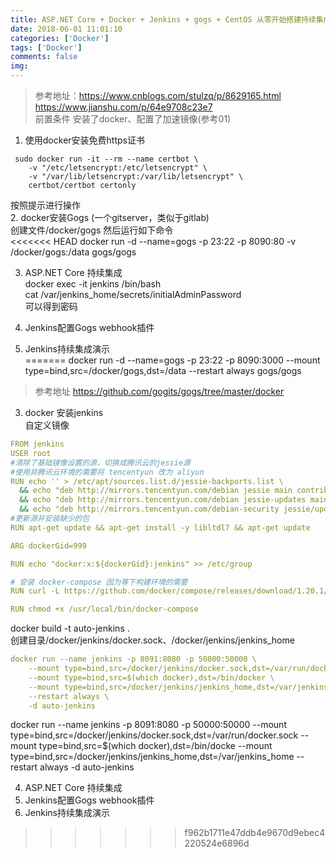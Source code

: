 ```yaml
---
title: ASP.NET Core + Docker + Jenkins + gogs + CentOS 从零开始搭建持续集成
date: 2018-06-01 11:01:10 
categories: ['Docker']
tags: ['Docker']
comments: false
img:
---
```

 
> 参考地址：https://www.cnblogs.com/stulzq/p/8629165.html    
> https://www.jianshu.com/p/64e9708c23e7  
>前置条件 安装了docker、配置了加速镜像(参考01)  
1. 使用docker安装免费https证书  
```
 sudo docker run -it --rm --name certbot \
    -v "/etc/letsencrypt:/etc/letsencrypt" \
    -v "/var/lib/letsencrypt:/var/lib/letsencrypt" \
    certbot/certbot certonly
```
按照提示进行操作  
2. docker安装Gogs (一个gitserver，类似于gitlab)    
创建文件/docker/gogs  然后运行如下命令  
<<<<<<< HEAD
docker run -d --name=gogs -p 23:22 -p 8090:80 -v /docker/gogs:/data gogs/gogs




3. ASP.NET Core 持续集成  
docker exec -it jenkins /bin/bash  
cat /var/jenkins_home/secrets/initialAdminPassword  
可以得到密码  


4. Jenkins配置Gogs webhook插件  
5. Jenkins持续集成演示  
=======
docker run -d --name=gogs -p 23:22 -p 8090:3000 --mount type=bind,src=/docker/gogs,dst=/data --restart always gogs/gogs   
>参考地址 https://github.com/gogits/gogs/tree/master/docker   
3. docker 安装jenkins  
自定义镜像  
``` yml
FROM jenkins
USER root
#清除了基础镜像设置的源，切换成腾讯云的jessie源
#使用非腾讯云环境的需要将 tencentyun 改为 aliyun
RUN echo '' > /etc/apt/sources.list.d/jessie-backports.list \
  && echo "deb http://mirrors.tencentyun.com/debian jessie main contrib non-free" > /etc/apt/sources.list \
  && echo "deb http://mirrors.tencentyun.com/debian jessie-updates main contrib non-free" >> /etc/apt/sources.list \
  && echo "deb http://mirrors.tencentyun.com/debian-security jessie/updates main contrib non-free" >> /etc/apt/sources.list
#更新源并安装缺少的包
RUN apt-get update && apt-get install -y libltdl7 && apt-get update

ARG dockerGid=999

RUN echo "docker:x:${dockerGid}:jenkins" >> /etc/group 

# 安装 docker-compose 因为等下构建环境的需要
RUN curl -L https://github.com/docker/compose/releases/download/1.20.1/docker-compose-`uname -s`-`uname -m` -o /usr/local/bin/docker-compose

RUN chmod +x /usr/local/bin/docker-compose
```
docker build -t auto-jenkins .  
创建目录/docker/jenkins/docker.sock、/docker/jenkins/jenkins_home  
``` yml
docker run --name jenkins -p 8091:8080 -p 50000:50000 \
    --mount type=bind,src=/docker/jenkins/docker.sock,dst=/var/run/docker.sock \
    --mount type=bind,src=$(which docker),dst=/bin/docker \
    --mount type=bind,src=/docker/jenkins/jenkins_home,dst=/var/jenkins_home \
    --restart always \
    -d auto-jenkins
```
docker run --name jenkins -p 8091:8080 -p 50000:50000 --mount type=bind,src=/docker/jenkins/docker.sock,dst=/var/run/docker.sock  --mount type=bind,src=$(which docker),dst=/bin/docke  --mount type=bind,src=/docker/jenkins/jenkins_home,dst=/var/jenkins_home --restart always -d auto-jenkins  

4. ASP.NET Core 持续集成  
5. Jenkins配置Gogs webhook插件  
6. Jenkins持续集成演示  
>>>>>>> f962b1711e47ddb4e9670d9ebec4220524e6896d
